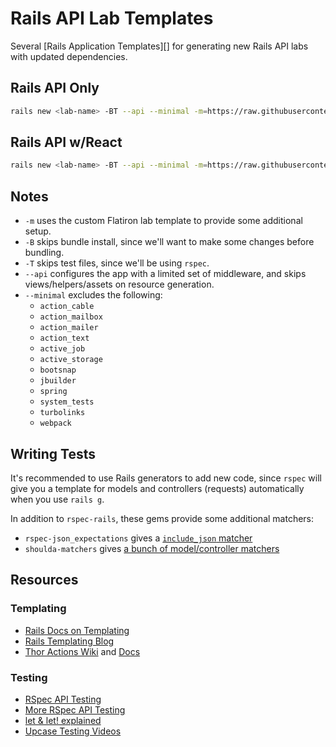 # Rails API Lab Templates

Several [Rails Application Templates][] for generating new Rails API labs with
updated dependencies.

## Rails API Only

```sh
rails new <lab-name> -BT --api --minimal -m=https://raw.githubusercontent.com/learn-co-curriculum/phase-4-rails-api-lab-template/main/api-only/template.rb
```

## Rails API w/React

```sh
rails new <lab-name> -BT --api --minimal -m=https://raw.githubusercontent.com/learn-co-curriculum/phase-4-rails-api-lab-template/main/api-react/template.rb
```

## Notes

- `-m` uses the custom Flatiron lab template to provide some additional setup.
- `-B` skips bundle install, since we'll want to make some changes before bundling.
- `-T` skips test files, since we'll be using `rspec`.
- `--api` configures the app with a limited set of middleware, and skips
  views/helpers/assets on resource generation.
- `--minimal` excludes the following:
  - `action_cable`
  - `action_mailbox`
  - `action_mailer`
  - `action_text`
  - `active_job`
  - `active_storage`
  - `bootsnap`
  - `jbuilder`
  - `spring`
  - `system_tests`
  - `turbolinks`
  - `webpack`

## Writing Tests

It's recommended to use Rails generators to add new code, since `rspec` will
give you a template for models and controllers (requests) automatically when
you use `rails g`.

In addition to `rspec-rails`, these gems provide some additional matchers:

- `rspec-json_expectations` gives a [`include_json` matcher](https://relishapp.com/waterlink/rspec-json-expectations/docs/json-expectations)
- `shoulda-matchers` gives [a bunch of model/controller matchers](https://github.com/thoughtbot/shoulda-matchers#matchers)

## Resources

### Templating

- [Rails Docs on Templating][rails application template]
- [Rails Templating Blog](http://www.rutionrails.com/blog/2016/7/8/regarding-rails-templates-1)
- [Thor Actions Wiki](https://github.com/erikhuda/thor/wiki/Actions) and [Docs](https://rdoc.info/github/erikhuda/thor/master/Thor/Actions)

### Testing

- [RSpec API Testing](https://rubyyagi.com/rspec-request-spec/)
- [More RSpec API Testing](https://www.nopio.com/blog/rails-api-tests-rspec/)
- [let & let! explained](https://www.codewithjason.com/difference-let-let-instance-variables-rspec/)
- [Upcase Testing Videos](https://thoughtbot.com/upcase/testing)

[rails application template]: https://guides.rubyonrails.org/rails_application_templates.html
